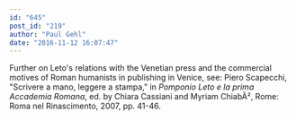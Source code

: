 ```yaml
---
id: "645"
post_id: "219"
author: "Paul Gehl"
date: "2016-11-12 16:07:47"
---
```

Further on Leto's relations with the Venetian press and the commercial motives of Roman humanists in publishing in Venice, see: Piero Scapecchi, "Scrivere a mano, leggere a stampa," in <em>Pomponio Leto e la prima Accademia Romana</em>, ed. by Chiara Cassiani and Myriam ChiabÃ², Rome: Roma nel Rinascimento, 2007, pp. 41-46.

